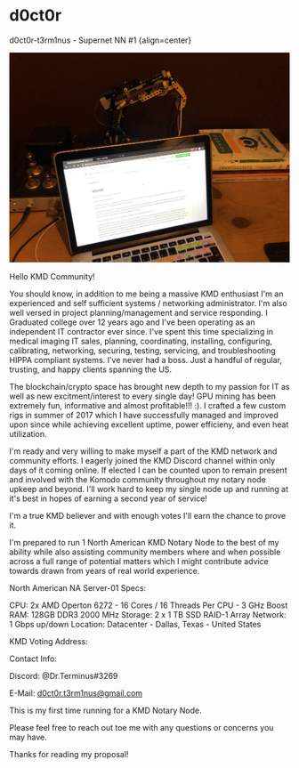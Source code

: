 # d0ct0r
d0ct0r-t3rm1nus - Supernet NN #1 {align=center}

![alt text](https://github.com/d0ct0r-t3rm1nus/d0ct0r/blob/master/d0ct0r-01.jpg)

Hello KMD Community!

You should know, in addition to me being a massive KMD enthusiast I'm an experienced and self sufficient systems / networking administrator. I'm also well versed in project planning/management and service responding. I Graduated college over 12 years ago and I've been operating as an independent IT contractor ever since. I've spent this time specializing in medical imaging IT sales, planning, coordinating, installing, configuring, calibrating, networking, securing, testing, servicing, and troubleshooting HIPPA compliant systems. I've never had a boss. Just a handful of regular, trusting, and happy clients spanning the US.

The blockchain/crypto space has brought new depth to my passion for IT as well as new excitment/interest to every single day! GPU mining has been extremely fun, informative and almost profitable!!! :). I crafted a few custom rigs in summer of 2017 which I have successfully managed and improved upon since while achieving excellent uptime, power efficieny, and even heat utilization.

I'm ready and very willing to make myself a part of the KMD network and community efforts. I eagerly joined the KMD Discord channel within only days of it coming online. If elected I can be counted upon to remain present and involved with the Komodo community throughout my notary node upkeep and beyond. I'll work hard to keep my single node up and running at it's best in hopes of earning a second year of service!

I'm a true KMD believer and with enough votes I'll earn the chance to prove it.

I'm prepared to run 1 North American KMD Notary Node to the best of my ability while also assisting community members where and when possible across a full range of potential matters which I might contribute advice towards drawn from years of real world experience.


North American NA Server-01 Specs:

CPU: 2x AMD Operton 6272 - 16 Cores / 16 Threads Per CPU - 3 GHz Boost
RAM: 128GB DDR3 2000 MHz
Storage: 2 x 1 TB SSD RAID-1 Array
Network: 1 Gbps up/down
Location:	Datacenter - Dallas, Texas - United States

KMD Voting Address:


Contact Info:

Discord: @Dr.Terminus#3269

E-Mail: d0ct0r.t3rm1nus@gmail.com

This is my first time running for a KMD Notary Node.

Please feel free to reach out toe me with any questions or concerns you may have.

Thanks for reading my proposal!
